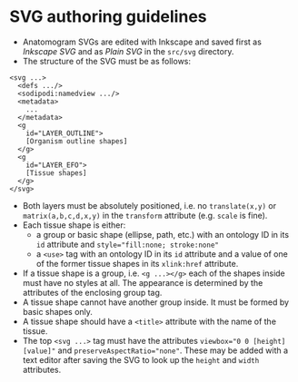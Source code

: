# SVG authoring guidelines

- Anatomogram SVGs are edited with Inkscape and saved first as *Inkscape SVG* and as *Plain SVG* in the `src/svg` directory.
- The structure of the SVG must be as follows:
```
<svg ...>
  <defs .../>
  <sodipodi:namedview .../>
  <metadata>
    ...
  </metadata>
  <g
    id="LAYER_OUTLINE">
    [Organism outline shapes]
  </g>
  <g
    id="LAYER_EFO">
    [Tissue shapes]
  </g>
</svg>
```
- Both layers must be absolutely positioned, i.e. no `translate(x,y)` or `matrix(a,b,c,d,x,y)` in the `transform` attribute (e.g. `scale` is fine).
- Each tissue shape is either:
    - a group or basic shape (ellipse, path, etc.) with an ontology ID in its `id` attribute and `style="fill:none; stroke:none"`
    - a `<use>` tag with an ontology ID in its `id` attribute and a value of one of the former tissue shapes in its `xlink:href` attribute. 
- If a tissue shape is a group, i.e. `<g ...></g>` each of the shapes inside must have no styles at all. The appearance is determined by the attributes of the enclosing group tag.
- A tissue shape cannot have another group inside. It must be formed by basic shapes only.
- A tissue shape should have a `<title>` attribute with the name of the tissue.
- The top `<svg ...>` tag must have the attributes `viewbox="0 0 [height] [value]"` and `preserveAspectRatio="none"`. These may be added with a text editor after saving the SVG to look up the `height` and `width` attributes.
